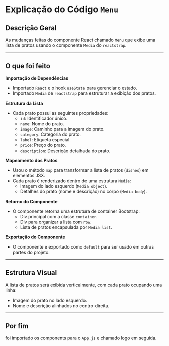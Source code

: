 # Explicação do Código `Menu`

## Descrição Geral

As mudanças feitas do componente React chamado `Menu` que exibe uma lista de pratos usando o componente `Media` do `reactstrap`.

---

## O que foi feito

**Importação de Dependências**

- Importado `React` e o hook `useState` para gerenciar o estado.
- Importado `Media` de `reactstrap` para estruturar a exibição dos pratos.

**Estrutura da Lista**

- Cada prato possui as seguintes propriedades:
  - `id`: Identificador único.
  - `name`: Nome do prato.
  - `image`: Caminho para a imagem do prato.
  - `category`: Categoria do prato.
  - `label`: Etiqueta especial.
  - `price`: Preço do prato.
  - `description`: Descrição detalhada do prato.

**Mapeamento dos Pratos**

- Usou o método `map` para transformar a lista de pratos (`dishes`) em elementos JSX.
- Cada prato é renderizado dentro de uma estrutura `Media`:
  - Imagem do lado esquerdo (`Media object`).
  - Detalhes do prato (nome e descrição) no corpo (`Media body`).

**Retorno do Componente**

- O componente retorna uma estrutura de container Bootstrap:
  - Div principal com a classe `container`.
  - Div para organizar a lista com `row`.
  - Lista de pratos encapsulada por `Media list`.

**Exportação do Componente**

- O componente é exportado como `default` para ser usado em outras partes do projeto.

---

## Estrutura Visual

A lista de pratos será exibida verticalmente, com cada prato ocupando uma linha:

- Imagem do prato no lado esquerdo.
- Nome e descrição alinhados no centro-direita.

---

## Por fim

foi importado os components para o `App.js` e chamado logo em seguida.
